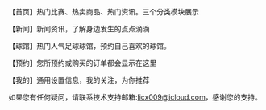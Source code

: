 【首页】热门比赛、热卖商品、热门资讯。三个分类模块展示

【新闻】新闻资讯，了解身边发生的点点滴滴

【球馆】热门人气足球球馆，预约自己喜欢的球馆。

【预约】您所预约或购买的订单都会显示在这里

【我的】通用设置信息，我的关注，为你推荐

 如果您有任何疑问，请联系技术支持邮箱:licx009@icloud.com，感谢您的支持。
